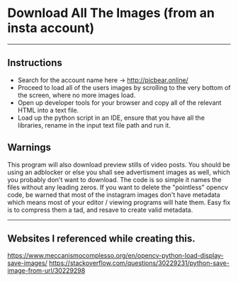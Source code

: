 # Download All The Images (from an insta account)

---
## Instructions
* Search for the account name here -> http://picbear.online/
* Proceed to load all of the users images by scrolling to the very bottom of the screen, where no more images load. 
* Open up developer tools for your browser and copy all of the relevant HTML into a text file. 
* Load up the python script in an IDE, ensure that you have all the libraries, rename in the input text file path and run it. 

## Warnings
This program will also download preview stills of video posts.
You should be using an adblocker or else you shall see advertisment images as well, which you probably don't want to download.
The code is so simple it names the files without any leading zeros.
If you want to delete the "pointless" opencv code, be warned that most of the instagram images don't have metadata which means most of your editor / viewing programs will hate them. Easy fix is to compress them a tad, and resave to create valid metadata.

---
## Websites I referenced while creating this.

https://www.meccanismocomplesso.org/en/opencv-python-load-display-save-images/
https://stackoverflow.com/questions/30229231/python-save-image-from-url/30229298 
